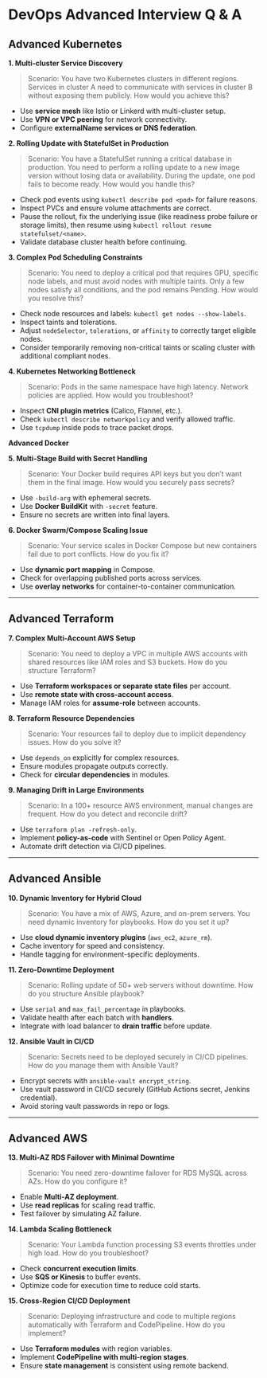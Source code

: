 # DevOps Advanced Interview Q & A

## **Advanced Kubernetes**

**1. Multi-cluster Service Discovery**

> Scenario: You have two Kubernetes clusters in different regions. Services in cluster A need to communicate with services in cluster B without exposing them publicly. How would you achieve this?
> 
- Use **service mesh** like Istio or Linkerd with multi-cluster setup.
- Use **VPN or VPC peering** for network connectivity.
- Configure **externalName services or DNS federation**.

**2. Rolling Update with StatefulSet in Production**

> Scenario: You have a StatefulSet running a critical database in production. You need to perform a rolling update to a new image version without losing data or availability. During the update, one pod fails to become ready. How would you handle this?
> 
- Check pod events using `kubectl describe pod <pod>` for failure reasons.
- Inspect PVCs and ensure volume attachments are correct.
- Pause the rollout, fix the underlying issue (like readiness probe failure or storage limits), then resume using `kubectl rollout resume statefulset/<name>`.
- Validate database cluster health before continuing.

**3. Complex Pod Scheduling Constraints**

> Scenario: You need to deploy a critical pod that requires GPU, specific node labels, and must avoid nodes with multiple taints. Only a few nodes satisfy all conditions, and the pod remains Pending. How would you resolve this?
> 
- Check node resources and labels: `kubectl get nodes --show-labels`.
- Inspect taints and tolerations.
- Adjust `nodeSelector`, `tolerations`, or `affinity` to correctly target eligible nodes.
- Consider temporarily removing non-critical taints or scaling cluster with additional compliant nodes.

**4. Kubernetes Networking Bottleneck**

> Scenario: Pods in the same namespace have high latency. Network policies are applied. How would you troubleshoot?
> 
- Inspect **CNI plugin metrics** (Calico, Flannel, etc.).
- Check `kubectl describe networkpolicy` and verify allowed traffic.
- Use `tcpdump` inside pods to trace packet drops.

**Advanced Docker**

**5. Multi-Stage Build with Secret Handling**

> Scenario: Your Docker build requires API keys but you don’t want them in the final image. How would you securely pass secrets?
> 
- Use `-build-arg` with ephemeral secrets.
- Use **Docker BuildKit** with `-secret` feature.
- Ensure no secrets are written into final layers.

**6. Docker Swarm/Compose Scaling Issue**

> Scenario: Your service scales in Docker Compose but new containers fail due to port conflicts. How do you fix it?
> 
- Use **dynamic port mapping** in Compose.
- Check for overlapping published ports across services.
- Use **overlay networks** for container-to-container communication.

---

## **Advanced Terraform**

**7. Complex Multi-Account AWS Setup**

> Scenario: You need to deploy a VPC in multiple AWS accounts with shared resources like IAM roles and S3 buckets. How do you structure Terraform?
> 
- Use **Terraform workspaces or separate state files** per account.
- Use **remote state with cross-account access**.
- Manage IAM roles for **assume-role** between accounts.

**8. Terraform Resource Dependencies**

> Scenario: Your resources fail to deploy due to implicit dependency issues. How do you solve it?
> 
- Use `depends_on` explicitly for complex resources.
- Ensure modules propagate outputs correctly.
- Check for **circular dependencies** in modules.

**9. Managing Drift in Large Environments**

> Scenario: In a 100+ resource AWS environment, manual changes are frequent. How do you detect and reconcile drift?
> 
- Use `terraform plan -refresh-only`.
- Implement **policy-as-code** with Sentinel or Open Policy Agent.
- Automate drift detection via CI/CD pipelines.

---

## **Advanced Ansible**

**10. Dynamic Inventory for Hybrid Cloud**

> Scenario: You have a mix of AWS, Azure, and on-prem servers. You need dynamic inventory for playbooks. How do you set it up?
> 
- Use **cloud dynamic inventory plugins** (`aws_ec2`, `azure_rm`).
- Cache inventory for speed and consistency.
- Handle tagging for environment-specific deployments.

**11. Zero-Downtime Deployment**

> Scenario: Rolling update of 50+ web servers without downtime. How do you structure Ansible playbook?
> 
- Use `serial` and `max_fail_percentage` in playbooks.
- Validate health after each batch with **handlers**.
- Integrate with load balancer to **drain traffic** before update.

**12. Ansible Vault in CI/CD**

> Scenario: Secrets need to be deployed securely in CI/CD pipelines. How do you manage them with Ansible Vault?
> 
- Encrypt secrets with `ansible-vault encrypt_string`.
- Use vault password in CI/CD securely (GitHub Actions secret, Jenkins credential).
- Avoid storing vault passwords in repo or logs.

---

## **Advanced AWS**

**13. Multi-AZ RDS Failover with Minimal Downtime**

> Scenario: You need zero-downtime failover for RDS MySQL across AZs. How do you configure it?
> 
- Enable **Multi-AZ deployment**.
- Use **read replicas** for scaling read traffic.
- Test failover by simulating AZ failure.

**14. Lambda Scaling Bottleneck**

> Scenario: Your Lambda function processing S3 events throttles under high load. How do you troubleshoot?
> 
- Check **concurrent execution limits**.
- Use **SQS or Kinesis** to buffer events.
- Optimize code for execution time to reduce cold starts.

**15. Cross-Region CI/CD Deployment**

> Scenario: Deploying infrastructure and code to multiple regions automatically with Terraform and CodePipeline. How do you implement?
> 
- Use **Terraform modules** with region variables.
- Implement **CodePipeline with multi-region stages**.
- Ensure **state management** is consistent using remote backend.